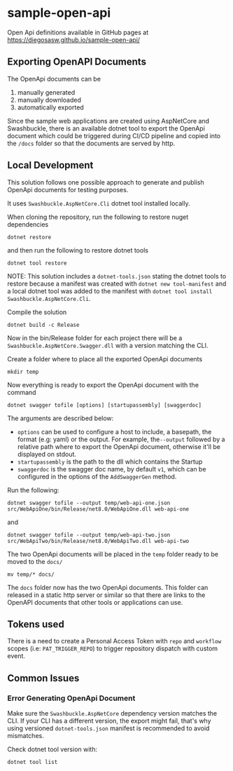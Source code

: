 # sample-open-api
Open Api definitions available in GitHub pages at https://diegosasw.github.io/sample-open-api/

## Exporting OpenAPI Documents
The OpenApi documents can be 
1. manually generated
2. manually downloaded
3. automatically exported

Since the sample web applications are created using AspNetCore and Swashbuckle, there is an available dotnet tool
to export the OpenApi document which could be triggered during CI/CD pipeline and copied into the `/docs` folder
so that the documents are served by http.

## Local Development
This solution follows one possible approach to generate and publish OpenApi documents for testing purposes.

It uses `Swashbuckle.AspNetCore.Cli` dotnet tool installed locally.

When cloning the repository, run the following to restore nuget dependencies
```
dotnet restore
```

and then run the following to restore dotnet tools
```
dotnet tool restore
```

NOTE: This solution includes a `dotnet-tools.json` stating the dotnet tools to restore because a manifest was created
with `dotnet new tool-manifest` and a local dotnet tool was added to the manifest with `dotnet tool install Swashbuckle.AspNetCore.Cli`.

Compile the solution
```
dotnet build -c Release
```

Now in the bin/Release folder for each project there will be a `Swashbuckle.AspNetCore.Swagger.dll` 
with a version matching the CLI.

Create a folder where to place all the exported OpenApi documents
```
mkdir temp
```

Now everything is ready to export the OpenApi document with the command
```
dotnet swagger tofile [options] [startupassembly] [swaggerdoc]
```

The arguments are described below: 
- `options` can be used to configure a host to include, a basepath, the format (e.g: yaml) or the output. For example, 
  the`--output` followed by a relative path where to export the OpenApi document, otherwise it'll be displayed on stdout.
- `startupassembly` is the path to the dll which contains the Startup
- `swaggerdoc` is the swagger doc name, by default `v1`, which can be configured in the options of the `AddSwaggerGen` method.

Run the following:
```
dotnet swagger tofile --output temp/web-api-one.json src/WebApiOne/bin/Release/net8.0/WebApiOne.dll web-api-one
```
and
```
dotnet swagger tofile --output temp/web-api-two.json src/WebApiTwo/bin/Release/net8.0/WebApiTwo.dll web-api-two
```

The two OpenApi documents will be placed in the `temp` folder ready to be moved to the `docs/`

```
mv temp/* docs/
```

The `docs` folder now has the two OpenApi documents. This folder can released in a static http server or similar so that
there are links to the OpenAPI documents that other tools or applications can use.

## Tokens used 
There is a need to create a Personal Access Token with `repo` and `workflow` scopes (i.e: `PAT_TRIGGER_REPO`) to trigger repository dispatch with custom event.

## Common Issues

### Error Generating OpenApi Document
Make sure the `Swashbuckle.AspNetCore` dependency version matches the CLI.
If your CLI has a different version, the export might fail, that's why using versioned `dotnet-tools.json` manifest
is recommended to avoid mismatches.

Check dotnet tool version with:
```
dotnet tool list
```